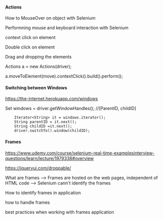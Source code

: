 #### Actions ####

How to MouseOver on object with Selenium

Performning mouse and keyboard interaction with Selenium

context click on element

Double click on element

Drag and dropping the elements

Actions a = new Actions(driver);

a.moveToElement(move).contextClick().build().perform();


#### Switching between Windows ####

https://the-internet.herokuapp.com/windows

Set<String> windows = driver.getWindowHandles(); //[ParentID, childID]
		
		Iterator<String> it = windows.iterator();
		String parentID = it.next();
		String childID =it.next();
		driver.switchTo().window(childID);



#### Frames ####

https://www.udemy.com/course/selenium-real-time-examplesinterview-questions/learn/lecture/1979338#overview

https://jqueryui.com/droppable/


What are frames --> Frames are hosted on the web pages, independent of HTML code
--> Selenium cann't identify the frames

How to identify frames in application

how to handle frames

best practices when working with frames application

